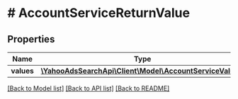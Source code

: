 # # AccountServiceReturnValue

## Properties

Name | Type | Description | Notes
------------ | ------------- | ------------- | -------------
**values** | [**\YahooAdsSearchApi\Client\Model\AccountServiceValue[]**](AccountServiceValue.md) |  | [optional] 

[[Back to Model list]](../../README.md#documentation-for-models) [[Back to API list]](../../README.md#documentation-for-api-endpoints) [[Back to README]](../../README.md)


